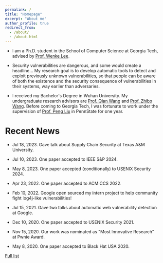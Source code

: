 ```yaml
---
permalink: /
title: "Homepage"
excerpt: "About me"
author_profile: true
redirect_from: 
  - /about/
  - /about.html
---
```


* I am a Ph.D. student in the School of Computer Science at Georgia Tech, advised by [Prof. Wenke Lee](http://wenke.gtisc.gatech.edu).

* Security vulnerabilities are dangerous, and some would create a headline... My research goal is to develop automatic tools to detect and exploit previously unknown vulnerabilities, so that people can be aware of both the existence and the security consequence of vulnerabilities in their systems, way earlier than adversaries.

* I received my Bachelor's Degree in Wuhan University. My undergraduate research advisors are [Prof. Qian Wang](https://scholar.google.com/citations?user=CD7ybnAAAAAJ&hl=en) and [Prof. Zhibo Wang](https://person.zju.edu.cn/zhibowang). Before coming to Georgia Tech, I was fortunate to work under the supervision of [Prof. Peng Liu](https://s2.ist.psu.edu/pliu/) in PennState for one year.

Recent News
====
* Jul 18, 2023. Gave talk about Supply Chain Security at Texas A&M University.

* Jul 10, 2023. One paper accepted to IEEE S&P 2024.

* May 8, 2023. One paper accepted (conditionally) to USENIX Security 2024.

* Apr 23, 2022.  One paper accepted to ACM CCS 2022.

* Feb 10, 2022. Google open sourced my intern project to help community fight log4j-like vulnerabilities!

* Jul 15, 2021. Gave two talks about automatic web vulnerability detection at Google. 

* Dec 10, 2020. One paper accepted to USENIX Security 2021.

* Nov 15, 2020. Our work was nominated as "Most Innovative Research" at Pwnie Award.

* May 8, 2020. One paper accepted to Black Hat USA 2020.


[Full list](/news)






